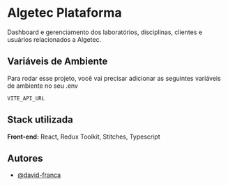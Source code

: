 
# Algetec Plataforma

Dashboard e gerenciamento dos laboratórios, disciplinas, clientes e usuários relacionados a Algetec.


## Variáveis de Ambiente

Para rodar esse projeto, você vai precisar adicionar as seguintes variáveis de ambiente no seu .env

`VITE_API_URL`


## Stack utilizada

**Front-end:** React, Redux Toolkit, Stitches, Typescript



## Autores

- [@david-franca](https://www.github.com/david-franca)
